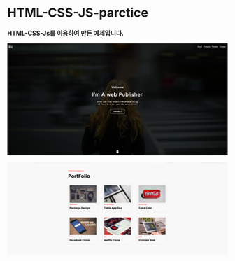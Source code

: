 # HTML-CSS-JS-parctice

**HTML-CSS-Js를 이용하여 만든 예제입니다.**

![메인 이미지](./main.png)

![화면 이미지](./PortFolio.png)
